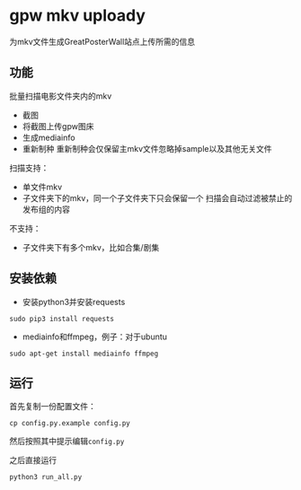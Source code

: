 # gpw mkv uploady
为mkv文件生成GreatPosterWall站点上传所需的信息

## 功能
批量扫描电影文件夹内的mkv

* 截图
* 将截图上传gpw图床
* 生成mediainfo
* 重新制种
重新制种会仅保留主mkv文件忽略掉sample以及其他无关文件

扫描支持：
* 单文件mkv
* 子文件夹下的mkv，同一个子文件夹下只会保留一个
扫描会自动过滤被禁止的发布组的内容

不支持：
* 子文件夹下有多个mkv，比如合集/剧集

## 安装依赖

* 安装python3并安装requests
```
sudo pip3 install requests
```
* mediainfo和ffmpeg，例子：对于ubuntu
```
sudo apt-get install mediainfo ffmpeg
```

## 运行
首先复制一份配置文件：
```
cp config.py.example config.py
```
然后按照其中提示编辑`config.py`

之后直接运行
```
python3 run_all.py
```
